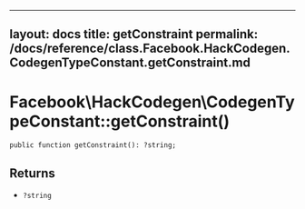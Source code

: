 
***

layout: docs
title: getConstraint
permalink: /docs/reference/class.Facebook.HackCodegen.CodegenTypeConstant.getConstraint.md
---







# Facebook\\HackCodegen\\CodegenTypeConstant::getConstraint()




``` Hack
public function getConstraint(): ?string;
```




## Returns




- ` ?string `